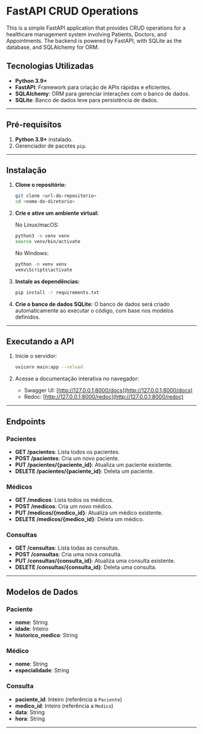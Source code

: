 # FastAPI CRUD Operations

This is a simple FastAPI application that provides CRUD operations for a healthcare management system involving Patients, Doctors, and Appointments. The backend is powered by FastAPI, with SQLite as the database, and SQLAlchemy for ORM.

## Tecnologias Utilizadas

- **Python 3.9+**
- **FastAPI**: Framework para criação de APIs rápidas e eficientes.
- **SQLAlchemy**: ORM para gerenciar interações com o banco de dados.
- **SQLite**: Banco de dados leve para persistência de dados.

---

## Pré-requisitos

1. **Python 3.9+** instalado.
2. Gerenciador de pacotes `pip`.

---

## Instalação

1. **Clone o repositório:**

   ```bash
   git clone <url-do-repositorio>
   cd <nome-do-diretorio>
   ```

2. **Crie e ative um ambiente virtual:**

   No Linux/macOS:

   ```bash
   python3 -m venv venv
   source venv/bin/activate
   ```

   No Windows:

   ```cmd
   python -m venv venv
   venv\Scripts\activate
   ```

3. **Instale as dependências:**

   ```bash
   pip install -r requirements.txt
   ```

4. **Crie o banco de dados SQLite:**
   O banco de dados será criado automaticamente ao executar o código, com base nos modelos definidos.

---

## Executando a API

1. Inicie o servidor:

   ```bash
   uvicorn main:app --reload
   ```

2. Acesse a documentação interativa no navegador:
   - Swagger UI: [http://127.0.0.1:8000/docs](http://127.0.0.1:8000/docs)
   - Redoc: [http://127.0.0.1:8000/redoc](http://127.0.0.1:8000/redoc)

---

## Endpoints

### Pacientes

- **GET /pacientes**: Lista todos os pacientes.
- **POST /pacientes**: Cria um novo paciente.
- **PUT /pacientes/{paciente_id}**: Atualiza um paciente existente.
- **DELETE /pacientes/{paciente_id}**: Deleta um paciente.

### Médicos

- **GET /medicos**: Lista todos os médicos.
- **POST /medicos**: Cria um novo médico.
- **PUT /medicos/{medico_id}**: Atualiza um médico existente.
- **DELETE /medicos/{medico_id}**: Deleta um médico.

### Consultas

- **GET /consultas**: Lista todas as consultas.
- **POST /consultas**: Cria uma nova consulta.
- **PUT /consultas/{consulta_id}**: Atualiza uma consulta existente.
- **DELETE /consultas/{consulta_id}**: Deleta uma consulta.

---

## Modelos de Dados

### Paciente

- **nome**: String
- **idade**: Inteiro
- **historico_medico**: String

### Médico

- **nome**: String
- **especialidade**: String

### Consulta

- **paciente_id**: Inteiro (referência a `Paciente`)
- **medico_id**: Inteiro (referência a `Medico`)
- **data**: String
- **hora**: String

---
